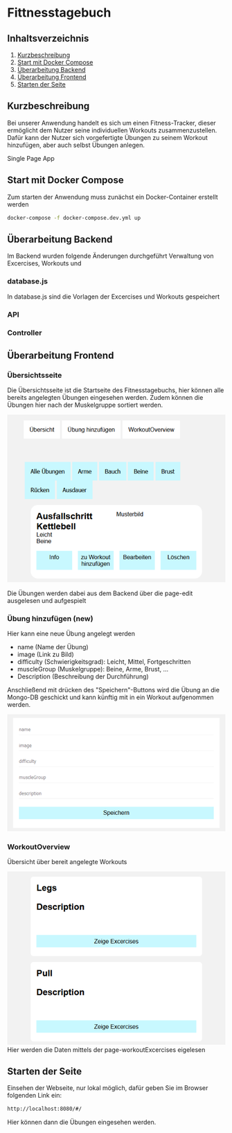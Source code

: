 Fittnesstagebuch
==============================

Inhaltsverzeichnis
------------------

 1. [Kurzbeschreibung](#kurzbeschreibung)
 1. [Start mit Docker Compose](#start-mit-docker-compose)
 1. [Überarbeitung Backend](#überarbeitung-backend)
 1. [Überarbeitung Frontend](#überarbeitung-frontend)
 1. [Starten der Seite](#starten-der-seite)

Kurzbeschreibung
----------------

Bei unserer Anwendung handelt es sich um einen Fitness-Tracker, dieser ermöglicht
dem Nutzer seine individuellen Workouts zusammenzustellen. Dafür kann der Nutzer
sich vorgefertigte Übungen zu seinem Workout hinzufügen, aber auch selbst Übungen
anlegen.

Single Page App

Start mit Docker Compose
------------------------

Zum starten der Anwendung muss zunächst ein Docker-Container erstellt werden

```sh
docker-compose -f docker-compose.dev.yml up
```

Überarbeitung Backend
------------------------
Im Backend wurden folgende Änderungen durchgeführt
Verwaltung von Excercises, Workouts und 

### database.js
In database.js sind die Vorlagen der Excercises und Workouts gespeichert

### API

### Controller

Überarbeitung Frontend
------------------------
### Übersichtsseite

Die Übersichtsseite ist die Startseite des Fitnesstagebuchs, hier können alle 
bereits angelegten Übungen eingesehen werden. Zudem können die Übungen hier nach der 
Muskelgruppe sortiert werden.

![Startseite](startseite.png?raw=true)

Die Übungen werden dabei aus dem Backend über die page-edit ausgelesen und aufgespielt

### Übung hinzufügen (new)

Hier kann eine neue Übung angelegt werden
- name (Name der Übung)
- image (Link zu Bild)
- difficulty (Schwierigkeitsgrad): Leicht, Mittel, Fortgeschritten
- muscleGroup (Muskelgruppe): Beine, Arme, Brust, ...
- Description (Beschreibung der Durchführung)

Anschließend mit drücken des "Speichern"-Buttons wird die Übung an die Mongo-DB
geschickt und kann künftig mit in ein Workout aufgenommen werden.

![addWorkout](addWorkout.png?raw=true)

### WorkoutOverview
Übersicht über bereit angelegte Workouts

![workoutOverview](workoutOverview.png?raw=true)
Hier werden die Daten mittels der page-workoutExcercises eigelesen

Starten der Seite
------------------------
Einsehen der Webseite, nur lokal möglich, dafür geben Sie im Browser folgenden Link ein: 
```sh
http://localhost:8080/#/
```
Hier können dann die Übungen eingesehen werden.